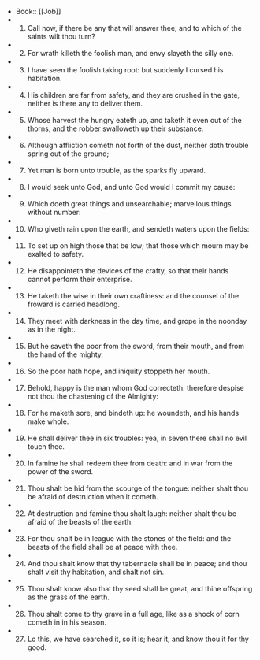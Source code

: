 - Book:: [[Job]]
- 1. Call now, if there be any that will answer thee; and to which of the saints wilt thou turn?
- 2. For wrath killeth the foolish man, and envy slayeth the silly one.
- 3. I have seen the foolish taking root: but suddenly I cursed his habitation.
- 4. His children are far from safety, and they are crushed in the gate, neither is there any to deliver them.
- 5. Whose harvest the hungry eateth up, and taketh it even out of the thorns, and the robber swalloweth up their substance.
- 6. Although affliction cometh not forth of the dust, neither doth trouble spring out of the ground;
- 7. Yet man is born unto trouble, as the sparks fly upward.
- 8. I would seek unto God, and unto God would I commit my cause:
- 9. Which doeth great things and unsearchable; marvellous things without number:
- 10. Who giveth rain upon the earth, and sendeth waters upon the fields:
- 11. To set up on high those that be low; that those which mourn may be exalted to safety.
- 12. He disappointeth the devices of the crafty, so that their hands cannot perform their enterprise.
- 13. He taketh the wise in their own craftiness: and the counsel of the froward is carried headlong.
- 14. They meet with darkness in the day time, and grope in the noonday as in the night.
- 15. But he saveth the poor from the sword, from their mouth, and from the hand of the mighty.
- 16. So the poor hath hope, and iniquity stoppeth her mouth.
- 17. Behold, happy is the man whom God correcteth: therefore despise not thou the chastening of the Almighty:
- 18. For he maketh sore, and bindeth up: he woundeth, and his hands make whole.
- 19. He shall deliver thee in six troubles: yea, in seven there shall no evil touch thee.
- 20. In famine he shall redeem thee from death: and in war from the power of the sword.
- 21. Thou shalt be hid from the scourge of the tongue: neither shalt thou be afraid of destruction when it cometh.
- 22. At destruction and famine thou shalt laugh: neither shalt thou be afraid of the beasts of the earth.
- 23. For thou shalt be in league with the stones of the field: and the beasts of the field shall be at peace with thee.
- 24. And thou shalt know that thy tabernacle shall be in peace; and thou shalt visit thy habitation, and shalt not sin.
- 25. Thou shalt know also that thy seed shall be great, and thine offspring as the grass of the earth.
- 26. Thou shalt come to thy grave in a full age, like as a shock of corn cometh in in his season.
- 27. Lo this, we have searched it, so it is; hear it, and know thou it for thy good.
